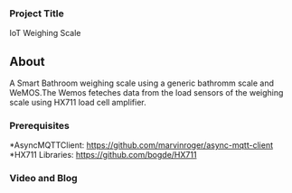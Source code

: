### Project Title

IoT Weighing Scale

## About

A Smart Bathroom weighing scale using a generic bathromm scale and WeMOS.The Wemos feteches data from the load sensors of the weighing scale using HX711 load cell amplifier. 

### Prerequisites

*AsyncMQTTClient: https://github.com/marvinroger/async-mqtt-client
*HX711 Libraries: https://github.com/bogde/HX711

### Video and Blog
